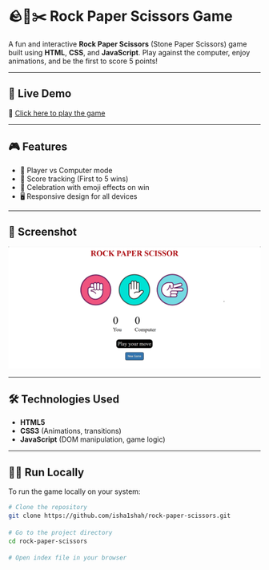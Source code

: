 # 🪨📄✂️ Rock Paper Scissors Game

A fun and interactive **Rock Paper Scissors** (Stone Paper Scissors) game built using **HTML**, **CSS**, and **JavaScript**. Play against the computer, enjoy animations, and be the first to score 5 points!

---

## 🚀 Live Demo

🔗 [Click here to play the game](https://isha1shah.github.io/rock-paper-scissors)

---

## 🎮 Features

- 🧠 Player vs Computer mode  
- 🧮 Score tracking (First to 5 wins)  
- 🎉 Celebration with emoji effects on win  
- 🖥️ Responsive design for all devices  

---

## 📸 Screenshot

![Game Screenshot](rock-paper-scissors.png)



---

## 🛠️ Technologies Used

- **HTML5**
- **CSS3** (Animations, transitions)
- **JavaScript** (DOM manipulation, game logic)

---

## 🧑‍💻 Run Locally

To run the game locally on your system:

```bash
# Clone the repository
git clone https://github.com/isha1shah/rock-paper-scissors.git

# Go to the project directory
cd rock-paper-scissors

# Open index file in your browser
